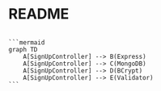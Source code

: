 # README
`````# #jj 33

```mermaid
graph TD
    A[SignUpController] --> B(Express)
    A[SignUpController] --> C(MongoDB)
    A[SignUpController] --> D(BCrypt)
    A[SignUpController] --> E(Validator)
```

